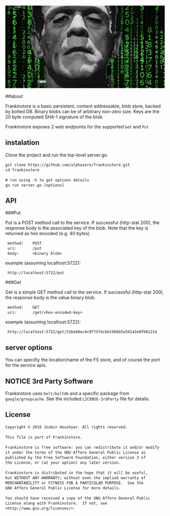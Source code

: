 ![image](./resources/frankinstore-logo.jpg)

##about

Frankinstore is a basic persistent, content addressable, blob store, backed by bolted DB. Binary blobs can be of arbitrary non-zero size. Keys are the 20 byte computed SHA-1 signature of the blob. 

Frankinstore exposes 2 web endpoints for the supported `Get` and `Put`

## instalation

Clone the project and run the top-level server.go. 

    git clone https://github.com/alphazero/frankinstore.git
    cd frankinstore
    
    # run using -h to get options details
    go run server.go [options]
    

## API


###Put

Put is a POST method call to the service. If successful (http-stat 200), the response body is the associated key of the blob. Note that the key is returned as hex encoded (e.g. 40 bytes).
 
     method:    POST
     uri:       /put
     body:      <binary blob>
  
example (assuming localhost:5722):

     http://localhost:5722/put

###Get

Get is a simple GET method call to the service. If successful (http-stat 200), the response body is the value binary blob.
 
     method:    GET
     uri:       /get/<hex-encoded-key>
  
example (assuming localhost:5722):

     http://localhost:5722/get/316eb0ec4c0f75f4cbb19b6b5e59142e0fb01214
     
## server options

You can specifiy the location/name of the FS store, and of course the port for the service apis.


## NOTICE 3rd Party Software

Frankinstore uses `bolt/boltdb` and a specific package from `google/groupcache`. See the included `LICENSE-3rdParty` file for details.

## License 

    Copyright © 2016 Joubin Houshyar. All rights reserved.

    This file is part of Frankinstore.

    Frankinstore is free software: you can redistribute it and/or modify
    it under the terms of the GNU Affero General Public License as
    published by the Free Software Foundation, either version 3 of
    the License, or (at your option) any later version.

    Frankinstore is distributed in the hope that it will be useful,
    but WITHOUT ANY WARRANTY; without even the implied warranty of
    MERCHANTABILITY or FITNESS FOR A PARTICULAR PURPOSE.  See the
    GNU Affero General Public License for more details.

    You should have received a copy of the GNU Affero General Public
    License along with Frankinstore.  If not, see <http://www.gnu.org/licenses/>.
